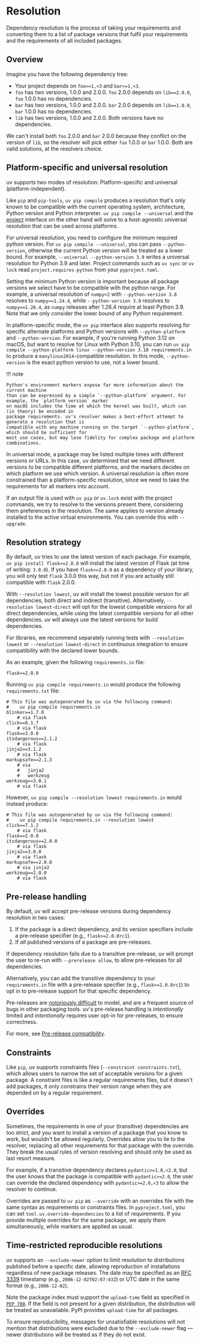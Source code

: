# Resolution

Dependency resolution is the process of taking your requirements and converting them to a list of
package versions that fulfil your requirements and the requirements of all included packages.

## Overview

Imagine you have the following dependency tree:

-   Your project depends on `foo>=1,<3` and `bar>=1,<3`.
-   `foo` has two versions, 1.0.0 and 2.0.0. `foo` 2.0.0 depends on `lib==2.0.0`, `foo` 1.0.0 has no
    dependencies.
-   `bar` has two versions, 1.0.0 and 2.0.0. `bar` 2.0.0 depends on `lib==1.0.0`, `bar` 1.0.0 has no
    dependencies.
-   `lib` has two versions, 1.0.0 and 2.0.0. Both versions have no dependencies.

We can't install both `foo` 2.0.0 and `bar` 2.0.0 because they conflict on the version of `lib`, so
the resolver will pick either `foo` 1.0.0 or `bar` 1.0.0. Both are valid solutions, at the resolvers
choice.

## Platform-specific and universal resolution

uv supports two modes of resolution: Platform-specific and universal (platform-independent).

Like `pip` and `pip-tools`, `uv pip compile` produces a resolution that's only known to be
compatible with the current operating system, architecture, Python version and Python interpreter.
`uv pip compile --universal` and the [project](../guides/projects.md) interface on the other hand
will solve to a host-agnostic universal resolution that can be used across platforms.

For universal resolution, you need to configure the minimum required python version. For
`uv pip compile --universal`, you can pass `--python-version`, otherwise the current Python version
will be treated as a lower bound. For example, `--universal --python-version 3.9` writes a universal
resolution for Python 3.9 and later. Project commands such as `uv sync` or `uv lock` read
`project.requires-python` from your `pyproject.toml`.

Setting the minimum Python version is important because all package versions we select have to be
compatible with the python range. For example, a universal resolution of `numpy<2` with
`--python-version 3.8` resolves to `numpy==1.24.4`, while `--python-version 3.9` resolves to
`numpy==1.26.4`, as `numpy` releases after 1.26.4 require at least Python 3.9. Note that we only
consider the lower bound of any Python requirement.

In platform-specific mode, the `uv pip` interface also supports resolving for specific alternate
platforms and Python versions with `--python-platform` and `--python-version`. For example, if
you're running Python 3.12 on macOS, but want to resolve for Linux with Python 3.10, you can run
`uv pip compile --python-platform linux --python-version 3.10 requirements.in` to produce a
`manylinux2014`-compatible resolution. In this mode, `--python-version` is the exact python version
to use, not a lower bound.

!!! note

    Python's environment markers expose far more information about the current machine
    than can be expressed by a simple `--python-platform` argument. For example, the `platform_version` marker
    on macOS includes the time at which the kernel was built, which can (in theory) be encoded in
    package requirements. uv's resolver makes a best-effort attempt to generate a resolution that is
    compatible with any machine running on the target `--python-platform`, which should be sufficient for
    most use cases, but may lose fidelity for complex package and platform combinations.

In universal mode, a package may be listed multiple times with different versions or URLs. In this
case, uv determined that we need different versions to be compatible different platforms, and the
markers decides on which platform we use which version. A universal resolution is often more
constrained than a platform-specific resolution, since we need to take the requirements for all
markers into account.

If an output file is used with `uv pip` or `uv.lock` exist with the project commands, we try to
resolve to the versions present there, considering them preferences in the resolution. The same
applies to version already installed to the active virtual environments. You can override this with
`--upgrade`.

## Resolution strategy

By default, uv tries to use the latest version of each package. For example,
`uv pip install flask>=2.0.0` will install the latest version of Flask (at time of writing:
`3.0.0`). If you have `flask>=2.0.0` as a dependency of your library, you will only test `flask`
3.0.0 this way, but not if you are actually still compatible with `flask` 2.0.0.

With `--resolution lowest`, uv will install the lowest possible version for all dependencies, both
direct and indirect (transitive). Alternatively, `--resolution lowest-direct` will opt for the
lowest compatible versions for all direct dependencies, while using the latest compatible versions
for all other dependencies. uv will always use the latest versions for build dependencies.

For libraries, we recommend separately running tests with `--resolution lowest` or
`--resolution lowest-direct` in continuous integration to ensure compatibility with the declared
lower bounds.

As an example, given the following `requirements.in` file:

```text title="requirements.in"
flask>=2.0.0
```

Running `uv pip compile requirements.in` would produce the following `requirements.txt` file:

```text title="requirements.txt"
# This file was autogenerated by uv via the following command:
#    uv pip compile requirements.in
blinker==1.7.0
    # via flask
click==8.1.7
    # via flask
flask==3.0.0
itsdangerous==2.1.2
    # via flask
jinja2==3.1.2
    # via flask
markupsafe==2.1.3
    # via
    #   jinja2
    #   werkzeug
werkzeug==3.0.1
    # via flask
```

However, `uv pip compile --resolution lowest requirements.in` would instead produce:

```text title="requirements.in"
# This file was autogenerated by uv via the following command:
#    uv pip compile requirements.in --resolution lowest
click==7.1.2
    # via flask
flask==2.0.0
itsdangerous==2.0.0
    # via flask
jinja2==3.0.0
    # via flask
markupsafe==2.0.0
    # via jinja2
werkzeug==2.0.0
    # via flask
```

## Pre-release handling

By default, uv will accept pre-release versions during dependency resolution in two cases:

1. If the package is a direct dependency, and its version specifiers include a pre-release specifier
   (e.g., `flask>=2.0.0rc1`).
1. If _all_ published versions of a package are pre-releases.

If dependency resolution fails due to a transitive pre-release, uv will prompt the user to re-run
with `--prerelease allow`, to allow pre-releases for all dependencies.

Alternatively, you can add the transitive dependency to your `requirements.in` file with a
pre-release specifier (e.g., `flask>=2.0.0rc1`) to opt in to pre-release support for that specific
dependency.

Pre-releases are
[notoriously difficult](https://pubgrub-rs-guide.netlify.app/limitations/prerelease_versions) to
model, and are a frequent source of bugs in other packaging tools. uv's pre-release handling is
_intentionally_ limited and _intentionally_ requires user opt-in for pre-releases, to ensure
correctness.

For more, see [Pre-release compatibility](../pip/compatibility.md#pre-release-compatibility).

## Constraints

Like `pip`, uv supports constraints files (`--constraint constraints.txt`), which allows users to
narrow the set of acceptable versions for a given package. A constraint files is like a regular
requirements files, but it doesn't add packages, it only constrains their version range when they
are depended on by a regular requirement.

## Overrides

Sometimes, the requirements in one of your (transitive) dependencies are too strict, and you want to
install a version of a package that you know to work, but wouldn't be allowed regularly. Overrides
allow you to lie to the resolver, replacing all other requirements for that package with the
override. They break the usual rules of version resolving and should only be used as last resort
measure.

For example, if a transitive dependency declares `pydantic>=1.0,<2.0`, but the user knows that the
package is compatible with `pydantic>=2.0`, the user can override the declared dependency with
`pydantic>=2.0,<3` to allow the resolver to continue.

Overrides are passed to `uv pip` as `--override` with an overrides file with the same syntax as
requirements or constraints files. In `pyproject.toml`, you can set `tool.uv.override-dependencies`
to a list of requirements. If you provide multiple overrides for the same package, we apply them
simultaneously, while markers are applied as usual.

## Time-restricted reproducible resolutions

uv supports an `--exclude-newer` option to limit resolution to distributions published before a
specific date, allowing reproduction of installations regardless of new package releases. The date
may be specified as an [RFC 3339](https://www.rfc-editor.org/rfc/rfc3339.html) timestamp (e.g.,
`2006-12-02T02:07:43Z`) or UTC date in the same format (e.g., `2006-12-02`).

Note the package index must support the `upload-time` field as specified in
[`PEP 700`](https://peps.python.org/pep-0700/). If the field is not present for a given
distribution, the distribution will be treated as unavailable. PyPI provides `upload-time` for all
packages.

To ensure reproducibility, messages for unsatisfiable resolutions will not mention that
distributions were excluded due to the `--exclude-newer` flag — newer distributions will be treated
as if they do not exist.
